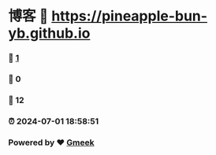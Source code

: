 # 博客 :link: https://pineapple-bun-yb.github.io 
### :page_facing_up: [1](https://pineapple-bun-yb.github.io/tag.html) 
### :speech_balloon: 0 
### :hibiscus: 12 
### :alarm_clock: 2024-07-01 18:58:51 
### Powered by :heart: [Gmeek](https://github.com/Meekdai/Gmeek)
